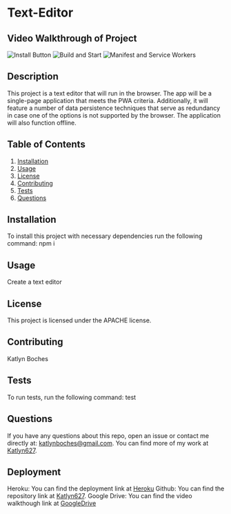 # Text-Editor

## **Video Walkthrough of Project**

![Install Button](https://user-images.githubusercontent.com/86095070/151679924-2081e50e-0a6b-4977-926d-015fe538ca4b.gif)
![Build and Start](https://user-images.githubusercontent.com/86095070/151679927-be2be657-47f3-4b66-8672-2436e08323cb.gif)
![Manifest and Service Workers](https://user-images.githubusercontent.com/86095070/151679929-88af75c7-e56c-4314-a3cc-2b591e235686.gif)


## **Description**
This project is a text editor that will run in the browser. The app will be a single-page application that meets the PWA criteria. Additionally, it will feature a number of data persistence techniques that serve as redundancy in case one of the options is not supported by the browser. The application will also function offline.

## **Table of Contents**
1. [Installation](#installation)
2. [Usage](#usage)
3. [License](#license)
4. [Contributing](#contributing)
5. [Tests](#tests)
6. [Questions](#questions)

## **Installation**
To install this project with necessary dependencies run the following command:
npm i

## **Usage**
 Create a text editor

## **License** 
This project is licensed under the APACHE license.

## **Contributing**
 Katlyn Boches

## **Tests**
To run tests, run the following command:
test

## **Questions**
If you have any questions about this repo, open an issue or contact me directly at: [katlynboches@gmail.com](mailto:katlynboches@gmail.com). You can find more of my work at [Katlyn627](https://www.github.com/Katlyn627).

## **Deployment** 

Heroku: You can find the deployment link at [Heroku]()
Github: You can find the repository link at [Katlyn627](https://github.com/Katlyn627/Text-Editor).
Google Drive: You can find the video walkthough link at [GoogleDrive]()
